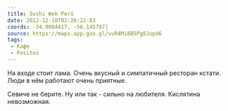 ```yaml
---
title: Sushi Wok Perú
date: 2022-12-18T02:26:22-03
coords: -34.9084417, -56.145797]
source: https://maps.app.goo.gl/vuR4Mi8B5Pg8Jopd6
tags:
 - Кафе
 - Positos
---
```


На входе стоит лама. Очень вкусный и симпатичный ресторан кстати. Люди в нём работают очень приятные.

Севиче не берите. Ну или так - сильно на любителя. Кислятина невозможная.
